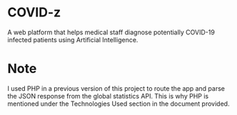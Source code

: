 # COVID-z

A web platform that helps medical staff diagnose potentially COVID-19 infected patients using Artificial Intelligence.

# Note

I used PHP in a previous version of this project to route the app and parse the JSON response from the global statistics API. 
This is why PHP is mentioned under the Technologies Used section in the document provided.
